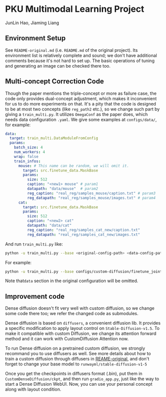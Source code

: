 # PKU Multimodal Learning Project

JunLin Hao, Jiaming Liang

## Environment Setup

See `README-original.md` (i.e. `README.md` of the original project). Its environment list is relatively complete and sound; we don't have additional comments because it's not hard to set up. The basic operations of tuning and generating an image can be checked there too.

##  Multi-concept Correction Code

Though the paper mentions the triple-concept or more as failure case, the code only provides dual-concept adjustment, which makes it inconvenient for us to do more experiments on that. It's a pity that the code is designed to be at most two concepts (like `reg_path2` etc.), so we change such part by giving a `train_multi.py`. It utilizes `OmegaConf` as the paper does, which needs data configuration `.yaml`. We give some examples at `configs/data/`, for example:

```yaml
data:
  target: train_multi.DataModuleFromConfig
  params:
    batch_size: 4
    num_workers: 4
    wrap: false
    train_infos:
      mouse: # This name can be random, we will omit it.
        target: src.finetune_data.MaskBase
        params:
          size: 512
          caption: "<new1> mouse" # param1
          datapath: "data/mouse"  # param2
          reg_caption: "real_reg/samples_mouse/caption.txt" # param3
          reg_datapath: "real_reg/samples_mouse/images.txt" # param4
      cat:
        target: src.finetune_data.MaskBase
        params:
          size: 512
          caption: "<new2> cat"
          datapath: "data/cat"
          reg_caption: "real_reg/samples_cat_new/caption.txt"
          reg_datapath: "real_reg/samples_cat_new/images.txt"
```

And run `train_multi.py` like:

```bash
python -u train_multi.py --base <original-config-path> <data-config-path> -t --gpus <Two GPUs ID> --resume-from-checkpoint-custom <sd-ckpt-weights> --modifier_token "<NewTokensConnectedBy+>" --name <name-you-like> --batch_size <integral times of concepts>
```

For example:

```bash
python -u train_multi.py --base configs/custom-diffusion/finetune_joint.yaml configs/data/mouse_cat.yaml -t --gpus 0,1 --resume-from-checkpoint-custom link-data/weights/v1-5-pruned.ckpt --modifier_token "<new1>+<new2>" --name "mouse_cat_joint" --batch_size 2
```

Note that`data` section in the original configuration will be omitted.

## Improvement code

Dense diffusion doesn't fit very well with custom diffusion, so we change some code there too; we refer the changed code as submodules.

Dense diffusion is based on `diffusers`, a convenient diffusion lib. It provides a specific modification to apply layout control on `Stable-Diffusion-v1.5`. To make it compatible with custom Diffusion, we change its attention forward method and it can work with CustomDiffusion Attention now.

To run Dense diffusion on a pretrained custom diffusion, we strongly recommand you to use diffusers as well. See more details about how to train a custom diffusion through diffusers in [REAME-original](./README-original.md), and don't forget to change your base model to `runwayml/stable-diffusion-v1-5`

Once you get the checkpoints in diffusers format (.bin), put them in `CustomDenseDiffusion/ckpt`, and then run `gradio_app.py`, just like the way to start a Dense Diffusion WebUI. Now, you can use your personal concept along with layout condition.